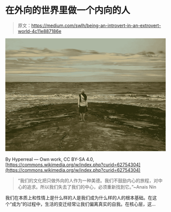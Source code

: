 # 在外向的世界里做一个内向的人

> 原文：<https://medium.com/swlh/being-an-introvert-in-an-extrovert-world-4c11e887186e>

![](img/d9ff8ccf7bdf8a11d8f26ecb64a259c7.png)

By Hyperreal — Own work, CC BY-SA 4.0, [https://commons.wikimedia.org/w/index.php?curid=62754304](https://commons.wikimedia.org/w/index.php?curid=62754304)

> “我们的文化把只做外向的人作为一种美德。我们不鼓励内心的旅程，对中心的追求。所以我们失去了我们的中心，必须重新找到它。”~Anais Nin

我们在本质上和性情上是什么样的人是我们成为什么样的人的根本基础。在这个“成为”的过程中，生活的变迁经常让我们偏离真实的自我。在核心层，这…